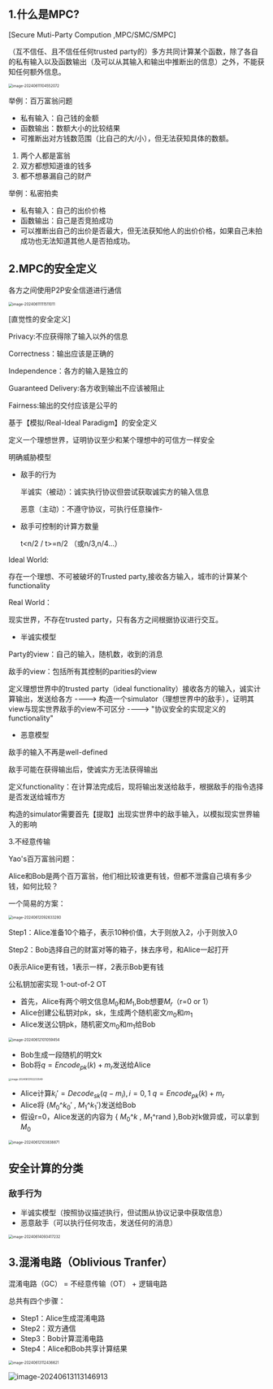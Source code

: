 ## 1.什么是MPC?

[Secure Muti-Party Compution ,MPC/SMC/SMPC]

（互不信任、且不信任任何trusted party的）多方共同计算某个函数，除了各自的私有输入以及函数输出（及可以从其输入和输出中推断出的信息）之外，不能获知任何额外信息。

<img src="images/image-20240611104552072.png" alt="image-20240611104552072" style="zoom:50%;" />

举例：百万富翁问题

- 私有输入：自己钱的金额
- 函数输出：数额大小的比较结果
- 可推断出对方钱数范围（比自己的大/小），但无法获知具体的数额。

1. 两个人都是富翁
2. 双方都想知道谁的钱多
3. 都不想暴漏自己的财产

举例：私密拍卖

- 私有输入：自己的出价价格
- 函数输出：自己是否竞拍成功
- 可以推断出自己的出价是否最大，但无法获知他人的出价价格，如果自己未拍成功也无法知道其他人是否拍成功。

## 2.MPC的安全定义

各方之间使用P2P安全信道进行通信

<img src="images/image-20240611111511011.png" alt="image-20240611111511011" style="zoom:50%;" />

[直觉性的安全定义]

Privacy:不应获得除了输入以外的信息

Correctness：输出应该是正确的

Independence：各方的输入是独立的

Guaranteed Delivery:各方收到输出不应该被阻止

Fairness:输出的交付应该是公平的



基于【模拟/Real-Ideal Paradigm】的安全定义

定义一个理想世界，证明协议至少和某个理想中的可信方一样安全

明确威胁模型

- 敌手的行为

  半诚实（被动）：诚实执行协议但尝试获取诚实方的输入信息

  恶意（主动）：不遵守协议，可执行任意操作-

- 敌手可控制的计算方数量

  t<n/2   /   t>=n/2 （或n/3,n/4...）

Ideal World:

存在一个理想、不可被破坏的Trusted party,接收各方输入，城市的计算某个functionality

Real World：

现实世界，不存在trusted party，只有各方之间根据协议进行交互。

- 半诚实模型

Party的view：自己的输入，随机数，收到的消息

敌手的view：包括所有其控制的parities的view

定义理想世界中的trusted party（ideal functionality）接收各方的输入，诚实计算输出，发送给各方  ---->  构造一个simulator（理想世界中的敌手），证明其view与现实世界敌手的view不可区分  ----> "协议安全的实现定义的functionality"

- 恶意模型

敌手的输入不再是well-defined

敌手可能在获得输出后，使诚实方无法获得输出

定义functionality：在计算法完成后，现将输出发送给敌手，根据敌手的指令选择是否发送给城市方

构造的simulator需要首先【提取】出现实世界中的敌手输入，以模拟现实世界输入的影响

3.不经意传输

Yao's百万富翁问题：

Alice和Bob是两个百万富翁，他们相比较谁更有钱，但都不泄露自己填有多少钱，如何比较？

一个简易的方案：

<img src="images/image-20240612092633280.png" alt="image-20240612092633280" style="zoom:50%;" />

Step1：Alice准备10个箱子，表示10种价值，大于则放入2，小于则放入0

Step2：Bob选择自己的财富对等的箱子，抹去序号，和Alice一起打开

0表示Alice更有钱，1表示一样，2表示Bob更有钱



公私钥加密实现 1-out-of-2 OT

- 首先，Alice有两个明文信息$M_0$和$M_1$,Bob想要$M_r$（r=0 or 1）
- Alice创建公私钥对pk，sk，生成两个随机密文$m_0$和$m_1$
- Alice发送公钥pk，随机密文$m_0$和$m_1$给Bob

<img src="images/image-20240612101059454.png" alt="image-20240612101059454" style="zoom:50%;" />

- Bob生成一段随机的明文k
- Bob将$q=Encode_{pk}(k)+m_r$发送给Alice

<img src="images/image-20240612102233549.png" alt="image-20240612102233549" style="zoom: 33%;" />

- Alice计算$k_i'=Decode_{sk}(q-m_i),i={0,1}$      $q=Encode_{pk}(k)+m_r$
- Alice将 {$M_0$^$k_0'$ , $M_1$^$k_1'$}发送给Bob
- 假设r=0，Alice发送的内容为 { $M_0$^$k$ , $M_1$^rand },Bob对k做异或，可以拿到 $M_0$

<img src="images/image-20240612103838871.png" alt="image-20240612103838871" style="zoom:50%;" />

## 安全计算的分类

### 敌手行为

- 半诚实模型（按照协议描述执行，但试图从协议记录中获取信息）
- 恶意敌手（可以执行任何攻击，发送任何的消息）

<img src="images/image-20240614093417232.png" alt="image-20240614093417232" style="zoom:50%;" />





## 3.混淆电路（Oblivious Tranfer）

混淆电路（GC） = 不经意传输（OT） + 逻辑电路

总共有四个步骤：

- Step1：Alice生成混淆电路
- Step2：双方通信
- Step3：Bob计算混淆电路
- Step4：Alice和Bob共享计算结果

<img src="images/image-20240613112436621.png" alt="image-20240613112436621" style="zoom:50%;" />

![image-20240613113146913](images/image-20240613113146913.png)

















